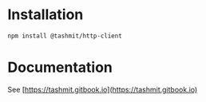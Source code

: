 # Installation

```
npm install @tashmit/http-client
```

# Documentation

See [https://tashmit.gitbook.io](https://tashmit.gitbook.io)
